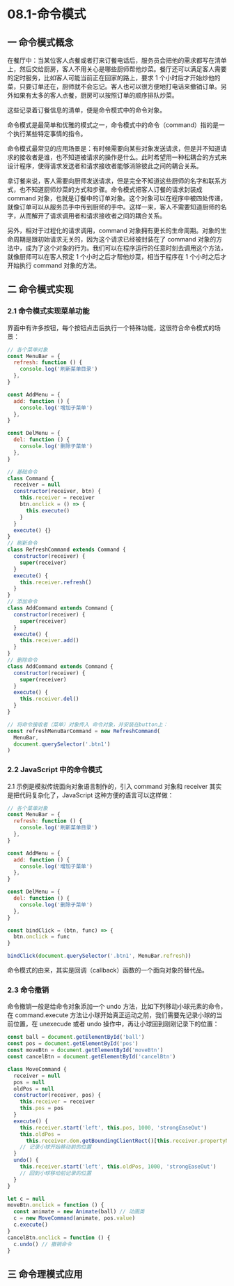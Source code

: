 # 08.1-命令模式

## 一 命令模式概念

在餐厅中：当某位客人点餐或者打来订餐电话后，服务员会把他的需求都写在清单上，然后交给厨房，客人不用关心是哪些厨师帮他炒菜。餐厅还可以满足客人需要的定时服务，比如客人可能当前正在回家的路上，要求 1 个小时后才开始炒他的菜，只要订单还在，厨师就不会忘记。客人也可以很方便地打电话来撤销订单。另外如果有太多的客人点餐，厨房可以按照订单的顺序排队炒菜。

这些记录着订餐信息的清单，便是命令模式中的命令对象。

命令模式是最简单和优雅的模式之一，命令模式中的命令（command）指的是一个执行某些特定事情的指令。

命令模式最常见的应用场景是：有时候需要向某些对象发送请求，但是并不知道请求的接收者是谁，也不知道被请求的操作是什么。此时希望用一种松耦合的方式来设计程序，使得请求发送者和请求接收者能够消除彼此之间的耦合关系。

拿订餐来说，客人需要向厨师发送请求，但是完全不知道这些厨师的名字和联系方式，也不知道厨师炒菜的方式和步骤。命令模式把客人订餐的请求封装成 command 对象，也就是订餐中的订单对象。这个对象可以在程序中被四处传递，就像订单可以从服务员手中传到厨师的手中。这样一来，客人不需要知道厨师的名字，从而解开了请求调用者和请求接收者之间的耦合关系。

另外，相对于过程化的请求调用，command 对象拥有更长的生命周期。对象的生命周期是跟初始请求无关的，因为这个请求已经被封装在了 command 对象的方法中，成为了这个对象的行为。我们可以在程序运行的任意时刻去调用这个方法，就像厨师可以在客人预定 1 个小时之后才帮他炒菜，相当于程序在 1 个小时之后才开始执行 command 对象的方法。

## 二 命令模式实现

### 2.1 命令模式实现菜单功能

界面中有许多按钮，每个按钮点击后执行一个特殊功能，这很符合命令模式的场景：

```js
// 各个菜单对象
const MenuBar = {
  refresh: function () {
    console.log('刷新菜单目录')
  },
}

const AddMenu = {
  add: function () {
    console.log('增加子菜单')
  },
}

const DelMenu = {
  del: function () {
    console.log('删除子菜单')
  },
}

// 基础命令
class Command {
  receiver = null
  constructor(receiver, btn) {
    this.receiver = receiver
    btn.onclick = () => {
      this.execute()
    }
  }
  execute() {}
}
// 刷新命令
class RefreshCommand extends Command {
  constructor(receiver) {
    super(receiver)
  }
  execute() {
    this.receiver.refresh()
  }
}
// 添加命令
class AddCommand extends Command {
  constructor(receiver) {
    super(receiver)
  }
  execute() {
    this.receiver.add()
  }
}
// 删除命令
class AddCommand extends Command {
  constructor(receiver) {
    super(receiver)
  }
  execute() {
    this.receiver.del()
  }
}

// 将命令接收者（菜单）对象传入 命令对象，并安装在button上：
const refreshMenuBarCommand = new RefreshCommand(
  MenuBar,
  document.querySelector('.btn1')
)
```

### 2.2 JavaScript 中的命令模式

2.1 示例是模拟传统面向对象语言制作的，引入 command 对象和 receiver 其实是把代码复杂化了，JavaScript 这种方便的语言可以这样做：

```js
// 各个菜单对象
const MenuBar = {
  refresh: function () {
    console.log('刷新菜单目录')
  },
}

const AddMenu = {
  add: function () {
    console.log('增加子菜单')
  },
}

const DelMenu = {
  del: function () {
    console.log('删除子菜单')
  },
}

const bindClick = (btn, func) => {
  btn.onclick = func
}

bindClick(document.querySelector('.btn1', MenuBar.refresh))
```

命令模式的由来，其实是回调（callback）函数的一个面向对象的替代品。

### 2.3 命令撤销

命令撤销一般是给命令对象添加一个 undo 方法，比如下列移动小球元素的命令，在 command.execute 方法让小球开始真正运动之前，我们需要先记录小球的当前位置，在 unexecude 或者 undo 操作中，再让小球回到刚刚记录下的位置：

```js
const ball = document.getElementById('ball')
const pos = document.getElementById('pos')
const moveBtn = document.getElementById('moveBtn')
const cancelBtn = document.getElementById('cancelBtn')

class MoveCommand {
  receiver = null
  pos = null
  oldPos = null
  constructor(receiver, pos) {
    this.receiver = receiver
    this.pos = pos
  }
  execute() {
    this.receiver.start('left', this.pos, 1000, 'strongEaseOut')
    this.oldPos =
      this.receiver.dom.getBoundingClientRect()[this.receiver.propertyName]
    // 记录小球开始移动前的位置
  }
  undo() {
    this.receiver.start('left', this.oldPos, 1000, 'strongEaseOut')
    // 回到小球移动前记录的位置
  }
}

let c = null
moveBtn.onclick = function () {
  const animate = new Animate(ball) // 动画类
  c = new MoveCommand(animate, pos.value)
  c.execute()
}
cancelBtn.onclick = function () {
  c.undo() // 撤销命令
}
```

## 三 命令理模式应用
